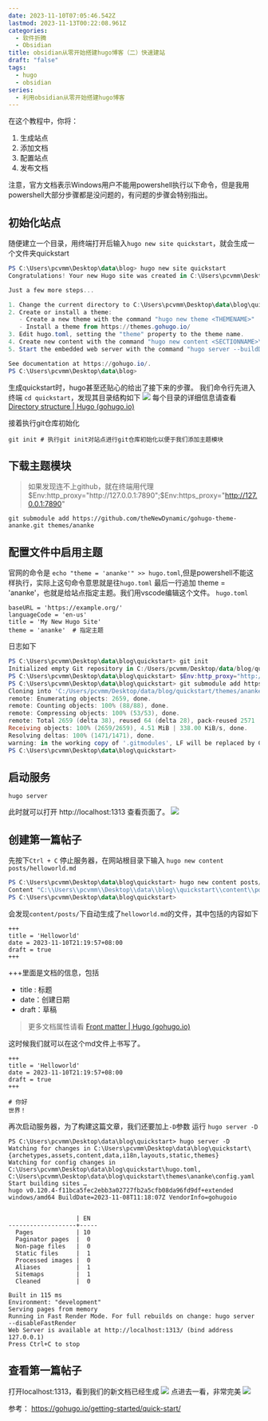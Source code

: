 ```yaml
---
date: 2023-11-10T07:05:46.542Z
lastmod: 2023-11-13T00:22:08.961Z
categories:
  - 软件折腾
  - Obsidian
title: obsidian从零开始搭建hugo博客（二）快速建站
draft: "false"
tags:
  - hugo
  - obsidian
series:
  - 利用obsidian从零开始搭建hugo博客
---
```

在这个教程中，你将：
1. 生成站点  
2. 添加文档
3. 配置站点
4. 发布文档

注意，官方文档表示Windows用户不能用powershell执行以下命令，但是我用powershell大部分步骤都是没问题的，有问题的步骤会特别指出。
## 初始化站点
随便建立一个目录，用终端打开后输入`hugo new site quickstart`，就会生成一个文件夹quickstart

```powershell
PS C:\Users\pcvmm\Desktop\data\blog> hugo new site quickstart
Congratulations! Your new Hugo site was created in C:\Users\pcvmm\Desktop\data\blog\quickstart.

Just a few more steps...

1. Change the current directory to C:\Users\pcvmm\Desktop\data\blog\quickstart.
2. Create or install a theme:
   - Create a new theme with the command "hugo new theme <THEMENAME>"
   - Install a theme from https://themes.gohugo.io/
3. Edit hugo.toml, setting the "theme" property to the theme name.
4. Create new content with the command "hugo new content <SECTIONNAME>\<FILENAME>.<FORMAT>".
5. Start the embedded web server with the command "hugo server --buildDrafts".

See documentation at https://gohugo.io/.
PS C:\Users\pcvmm\Desktop\data\blog>
```
生成quickstart时，hugo甚至还贴心的给出了接下来的步骤。
我们命令行先进入终端 `cd quickstart`，发现其目录结构如下 
![](Pasted%20image%2020231110210410.png)
每个目录的详细信息请查看 [Directory structure | Hugo (gohugo.io)](https://gohugo.io/getting-started/directory-structure/)

接着执行git仓库初始化
```
git init # 执行git init对站点进行git仓库初始化以便于我们添加主题模块
```

## 下载主题模块
> 如果发现连不上github，就在终端用代理 $Env:http_proxy="http://127.0.0.1:7890";$Env:https_proxy="http://127.0.0.1:7890" 
```
git submodule add https://github.com/theNewDynamic/gohugo-theme-ananke.git themes/ananke
```

## 配置文件中启用主题
官网的命令是 `echo "theme = 'ananke'" >> hugo.toml`,但是powershell不能这样执行，实际上这句命令意思就是往`hugo.toml` 最后一行追加 theme = 'ananke'，也就是给站点指定主题。我们用vscode编辑这个文件。
`hugo.toml`
```
baseURL = 'https://example.org/'
languageCode = 'en-us'
title = 'My New Hugo Site'
theme = 'ananke'  # 指定主题
```

日志如下
```powershell
PS C:\Users\pcvmm\Desktop\data\blog\quickstart> git init
Initialized empty Git repository in C:/Users/pcvmm/Desktop/data/blog/quickstart/.git/
PS C:\Users\pcvmm\Desktop\data\blog\quickstart> $Env:http_proxy="http://127.0.0.1:7890";$Env:https_proxy="http://127.0.0.1:7890" 
PS C:\Users\pcvmm\Desktop\data\blog\quickstart> git submodule add https://github.com/theNewDynamic/gohugo-theme-ananke.git themes/ananke
Cloning into 'C:/Users/pcvmm/Desktop/data/blog/quickstart/themes/ananke'...
remote: Enumerating objects: 2659, done.
remote: Counting objects: 100% (88/88), done.
remote: Compressing objects: 100% (53/53), done.
remote: Total 2659 (delta 38), reused 64 (delta 28), pack-reused 2571
Receiving objects: 100% (2659/2659), 4.51 MiB | 338.00 KiB/s, done.
Resolving deltas: 100% (1471/1471), done.
warning: in the working copy of '.gitmodules', LF will be replaced by CRLF the next time Git touches it
PS C:\Users\pcvmm\Desktop\data\blog\quickstart>
```


## 启动服务
```
hugo server
```
此时就可以打开 http://localhost:1313 查看页面了。
![](Pasted%20image%2020231110211616.png)

## 创建第一篇帖子
先按下`Ctrl + C` 停止服务器，在网站根目录下输入 `hugo new content posts/helloworld.md`

```powershell
PS C:\Users\pcvmm\Desktop\data\blog\quickstart> hugo new content posts/helloworld.md
Content "C:\\Users\\pcvmm\\Desktop\\data\\blog\\quickstart\\content\\posts\\helloworld.md" created
PS C:\Users\pcvmm\Desktop\data\blog\quickstart>
```
会发现`content/posts/`下自动生成了`helloworld.md`的文件，其中包括的内容如下
```
+++
title = 'Helloworld'
date = 2023-11-10T21:19:57+08:00
draft = true
+++
```
+++里面是文档的信息，包括
- title : 标题
- date：创建日期
- draft：草稿

> 更多文档属性请看 [Front matter | Hugo (gohugo.io)](https://gohugo.io/content-management/front-matter/)

这时候我们就可以在这个md文件上书写了。

```
+++
title = 'Helloworld'
date = 2023-11-10T21:19:57+08:00
draft = true
+++

# 你好
世界！
```

再次启动服务器，为了构建这篇文章，我们还要加上`-D`参数
运行 `hugo server -D`
```
PS C:\Users\pcvmm\Desktop\data\blog\quickstart> hugo server -D
Watching for changes in C:\Users\pcvmm\Desktop\data\blog\quickstart\{archetypes,assets,content,data,i18n,layouts,static,themes}
Watching for config changes in C:\Users\pcvmm\Desktop\data\blog\quickstart\hugo.toml, C:\Users\pcvmm\Desktop\data\blog\quickstart\themes\ananke\config.yaml
Start building sites …
hugo v0.120.4-f11bca5fec2ebb3a02727fb2a5cfb08da96fd9df+extended windows/amd64 BuildDate=2023-11-08T11:18:07Z VendorInfo=gohugoio


                   | EN
-------------------+-----
  Pages            | 10
  Paginator pages  |  0
  Non-page files   |  0
  Static files     |  1
  Processed images |  0
  Aliases          |  1
  Sitemaps         |  1
  Cleaned          |  0

Built in 115 ms
Environment: "development"
Serving pages from memory
Running in Fast Render Mode. For full rebuilds on change: hugo server --disableFastRender
Web Server is available at http://localhost:1313/ (bind address 127.0.0.1)
Press Ctrl+C to stop
```

## 查看第一篇帖子
打开localhost:1313，看到我们的新文档已经生成
![](Pasted%20image%2020231110212746.png)
点进去一看，非常完美
![](Pasted%20image%2020231110212819.png)





参考： https://gohugo.io/getting-started/quick-start/
